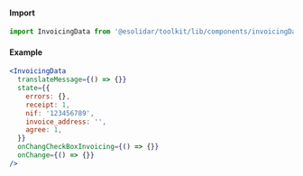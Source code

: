 #### Import

```js static
import InvoicingData from '@esolidar/toolkit/lib/components/invoicingData';
```

#### Example

```jsx
<InvoicingData
  translateMessage={() => {}}
  state={{
    errors: {},
    receipt: 1,
    nif: '123456789',
    invoice_address: '',
    agree: 1,
  }}
  onChangCheckBoxInvoicing={() => {}}
  onChange={() => {}}
/>
```
